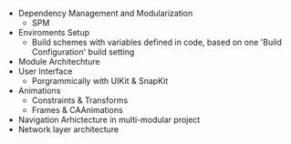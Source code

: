 - Dependency Management and Modularization
	- SPM
- Enviroments Setup
	- Build schemes with variables defined in code, based on one 'Build Configuration' build setting
- Module Architechture
- User Interface
	- Porgrammically with UIKit & SnapKit
- Animations
	- Constraints & Transforms
	- Frames & CAAnimations
- Navigation Arhictecture in multi-modular project
- Network layer architecture

